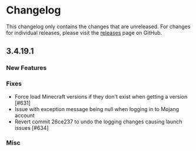 # Changelog

This changelog only contains the changes that are unreleased. For changes for individual releases, please visit the
[releases](https://github.com/ATLauncher/ATLauncher/releases) page on GitHub.

## 3.4.19.1

### New Features

### Fixes
- Force load Minecraft versions if they don't exist when getting a version [#631]
- Issue with exception message being null when logging in to Mojang account
- Revert commit 26ce237 to undo the logging changes causing launch issues [#634]

### Misc
